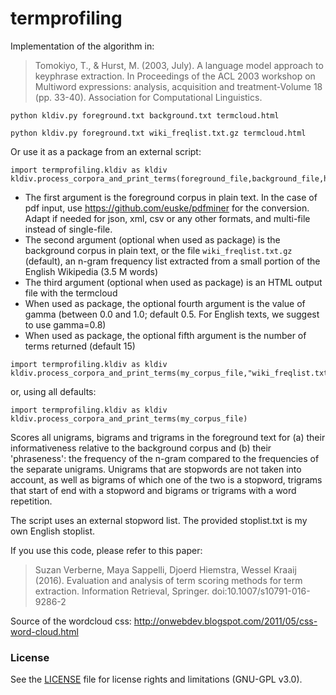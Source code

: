 # termprofiling

Implementation of the algorithm in:
> Tomokiyo, T., & Hurst, M. (2003, July). A language model approach to keyphrase extraction. In Proceedings of the ACL 2003 workshop on Multiword expressions: analysis, acquisition and treatment-Volume 18 (pp. 33-40). Association for Computational Linguistics.

```
python kldiv.py foreground.txt background.txt termcloud.html
```
```
python kldiv.py foreground.txt wiki_freqlist.txt.gz termcloud.html
```

Or use it as a package from an external script:
```
import termprofiling.kldiv as kldiv
kldiv.process_corpora_and_print_terms(foreground_file,background_file,htmlpath,gamma,number_of_terms)
```

* The first argument is the foreground corpus in plain text. In the case of pdf input, use https://github.com/euske/pdfminer for the conversion. Adapt if needed for json, xml, csv or any other formats, and multi-file instead of single-file. 
* The second argument (optional when used as package) is the background corpus in plain text, or the file `wiki_freqlist.txt.gz` (default), an n-gram frequency list extracted from a small portion of the English Wikipedia (3.5 M words)
* The third argument (optional when used as package) is an HTML output file with the termcloud 
* When used as package, the optional fourth argument is the value of gamma (between 0.0 and 1.0; default 0.5. For English texts, we suggest to use gamma=0.8)
* When used as package, the optional fifth argument is the number of terms returned (default 15)

```
import termprofiling.kldiv as kldiv
kldiv.process_corpora_and_print_terms(my_corpus_file,"wiki_freqlist.txt.gz","my_termcloud.html","0.8",15)
```

or, using all defaults:

```
import termprofiling.kldiv as kldiv
kldiv.process_corpora_and_print_terms(my_corpus_file)
```

Scores all unigrams, bigrams and trigrams in the foreground text for (a) their informativeness relative to the background corpus and (b) their 'phraseness': the frequency of the n-gram compared to the frequencies of the separate unigrams.
Unigrams that are stopwords are not taken into account, as well as bigrams of which one of the two is a stopword, trigrams that start of end with a stopword and bigrams or trigrams with a word repetition.

The script uses an external stopword list. The provided stoplist.txt is my own English stoplist.

If you use this code, please refer to this paper:
> Suzan Verberne, Maya Sappelli, Djoerd Hiemstra, Wessel Kraaij (2016). Evaluation and analysis of term scoring methods for term extraction. Information Retrieval, Springer. doi:10.1007/s10791-016-9286-2

Source of the wordcloud css: http://onwebdev.blogspot.com/2011/05/css-word-cloud.html

### License

See the [LICENSE](LICENSE.md) file for license rights and limitations (GNU-GPL v3.0).
